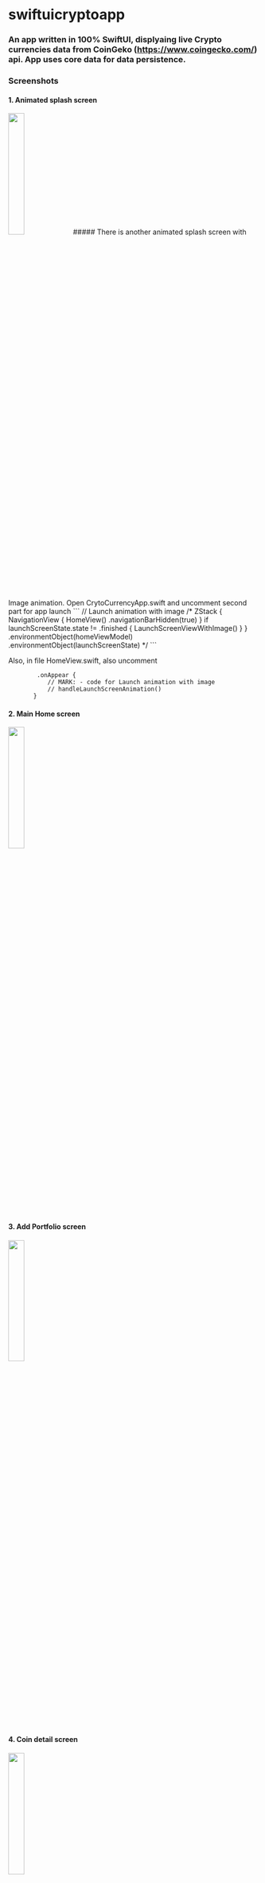 # swiftuicryptoapp
### An app written in 100% SwiftUI, displyaing live Crypto currencies data from CoinGeko (https://www.coingecko.com/) api. App uses core data for data persistence. 

### Screenshots

#### 1. Animated splash screen

 <img src="https://user-images.githubusercontent.com/2304583/216149514-7dacaecf-88c9-45fa-abb6-aac045031bd4.png" width=25% height=25%> 
 ##### There is another animated splash screen with Image animation. Open CrytoCurrencyApp.swift and uncomment second part for app launch
 ```
              // Launch animation with image
            /*
             ZStack {
             NavigationView {
             HomeView()
             .navigationBarHidden(true)
             }
             if launchScreenState.state != .finished {
             LaunchScreenViewWithImage()
             }
             }
             .environmentObject(homeViewModel)
             .environmentObject(launchScreenState)
             */
 ```
 
 Also, in file HomeView.swift, also uncomment 
 ```
         .onAppear {
            // MARK: - code for Launch animation with image
            // handleLaunchScreenAnimation()
        }
 ```

#### 2. Main Home screen

 <img src="https://user-images.githubusercontent.com/2304583/216150299-ec78ee44-59cb-43ce-ac18-504ea59321b5.png" width=25% height=25%> 

#### 3. Add Portfolio screen
 <img src="https://user-images.githubusercontent.com/2304583/216150276-f9cc35be-e2b3-4da8-b677-be2172e64170.png" width=25% height=25%> 

#### 4. Coin detail screen
 <img src="https://user-images.githubusercontent.com/2304583/216150280-761296ab-c7d2-4c9f-a59e-b6be56cbddc3.png" width=25% height=25%> 

#### 3. Empty Portfolio screen
 <img src="https://user-images.githubusercontent.com/2304583/216150289-e3ff533d-7c4a-4ecb-ada4-d94d5d74506e.png" width=25% height=25%> 

#### 4. Non-Empty Portfolio screen
 <img src="https://user-images.githubusercontent.com/2304583/216150304-88e533b6-a108-4d10-b316-9921a054ca76.png" width=25% height=25%> 

#### 5. Search coin screen
 <img src="https://user-images.githubusercontent.com/2304583/216150305-9303dec4-bed4-44d9-9071-7e1046f7e582.png" width=25% height=25%> 

#### 5. Settings screen
 <img src="https://user-images.githubusercontent.com/2304583/216150306-53e5941a-48f9-47c3-9102-a92c62c813df.png" width=25% height=25%> 

